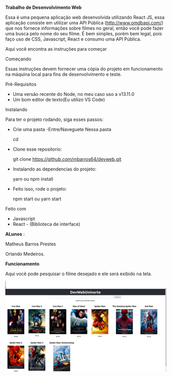 **Trabalho de Desenvolvimento Web**

Essa é uma pequena aplicação web desenvolvida utilizando React JS, essa aplicação consiste em utilizar uma API Pública (http://www.omdbapi.com/) que nos fornece informações sobre filmes no geral, então você pode fazer uma busca pelo nome do seu filme. É bem simples, porém bem legal, pois faço uso de CSS, Javascript, React e consumo uma API Pública.

Aqui você encontra as instruções para começar

Começando

Essas instruções devem fornecer uma cópia do projeto em funcionamento na máquina local para fins de desenvolvimento e teste.

Pré-Requisitos

- Uma versão recente do Node, no meu caso uso a v13.11.0
- Um bom editor de texto(Eu utilizo VS Code)

Instalando

Para ter o projeto rodando, siga esses passos:

- Crie uma pasta
  -Entre/Naveguete Nessa pasta

    cd <pasta-nome>

- Clone esse repositorio:

    git clone https://github.com/mbarros64/devweb.git

- Instalando as dependencias do projeto:

    yarn ou npm install

- Feito isso, rode o projeto:

    npm start ou yarn start



Feito com

- Javascript
- React - (Biblioteca de interface)

**ALunos** :

Matheus Barros Prestes

Orlando Medeiros.

**Funcionamento**

Aqui você pode pesquisar o filme desejado e ele será exibido na tela.

![Imagem](Devweb.png)
